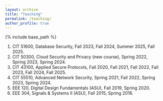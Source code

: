 ```yaml
---
layout: archive
title: "Teaching"
permalink: /teaching/
author_profile: true
---
```


{% include base_path %}

1. CIT 51600, Database Security, Fall 2023, Fall 2024, Summer 2025, Fall 2025. <br>
1. CIT 50300, Cloud Security and Privacy (new course), Spring 2022, Spring 2023, Spring 2024. <br>
1. CIT 43100, Applied Secure Protocols, Fall 2020, Fall 2021, Fall 2022, Fall 2023, Fall 2024, Fall 2025. <br>
1. CIT 55510, Advanced Network Security, Spring 2021, Fall 2022, Spring 2023, Spring 2024. <br>
1. EEE 120, Digital Design Fundamentals (ASU), Fall 2019, Spring 2020. <br>
1. EEE 304, Signals & Systems II (ASU), Fall 2015, Spring 2016. <br>



